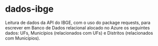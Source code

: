 # dados-ibge

Leitura de dados da API do IBGE, com o uso do package requests, para escrever em Banco de Dados relacional alocado no Azure os seguintes dados: UFs, Municípios (relacionados com UFs) e Distritos (relacionados com Municípios).
